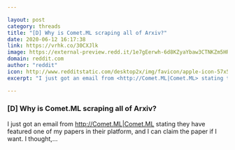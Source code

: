 ```yaml
---

layout: post
category: threads
title: "[D] Why is Comet.ML scraping all of Arxiv?"
date: 2020-06-12 16:17:38
link: https://vrhk.co/30CXJlk
image: https://external-preview.redd.it/1e7gEerwh-6d8KZyaYbaw3CTNKZm5HRsonnNnLvCGr0.jpg?width=1080&height=565.445026178&auto=webp&crop=1080:565.445026178,smart&s=f7583ff8bd5dd212ac0220ceb4e4e62aab95ea6b
domain: reddit.com
author: "reddit"
icon: http://www.redditstatic.com/desktop2x/img/favicon/apple-icon-57x57.png
excerpt: "I just got an email from <http://Comet.ML|Comet.ML> stating they have featured one of my papers in their platform, and I can claim the paper if I want. I thought,..."

---
```


### [D] Why is Comet.ML scraping all of Arxiv?

I just got an email from <http://Comet.ML|Comet.ML> stating they have featured one of my papers in their platform, and I can claim the paper if I want. I thought,...